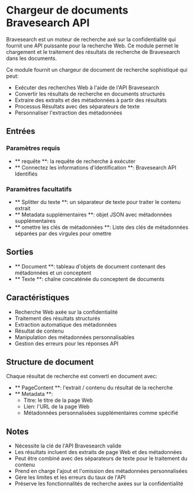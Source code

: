 # Chargeur de documents Bravesearch API

Bravesearch est un moteur de recherche axé sur la confidentialité qui fournit une API puissante pour la recherche Web. Ce module permet le chargement et le traitement des résultats de recherche de Bravesearch dans les documents.

Ce module fournit un chargeur de document de recherche sophistiqué qui peut:
- Exécuter des recherches Web à l'aide de l'API Bravesearch
- Convertir les résultats de recherche en documents structurés
- Extraire des extraits et des métadonnées à partir des résultats
- Processus Résultats avec des séparateurs de texte
- Personnaliser l'extraction des métadonnées

## Entrées

### Paramètres requis
- ** requête **: la requête de recherche à exécuter
- ** Connectez les informations d'identification **: Bravesearch API Identifiés

### Paramètres facultatifs
- ** Splitter du texte **: un séparateur de texte pour traiter le contenu extrait
- ** Metadata supplémentaires **: objet JSON avec métadonnées supplémentaires
- ** omettre les clés de métadonnées **: Liste des clés de métadonnées séparées par des virgules pour omettre

## Sorties

- ** Document **: tableau d'objets de document contenant des métadonnées et un conceptent
- ** Texte **: chaîne concaténée du conceptent de documents

## Caractéristiques
- Recherche Web axée sur la confidentialité
- Traitement des résultats structurés
- Extraction automatique des métadonnées
- Résultat de contenu
- Manipulation des métadonnées personnalisables
- Gestion des erreurs pour les réponses API

## Structure de document
Chaque résultat de recherche est converti en document avec:
- ** PageContent **: l'extrait / contenu du résultat de la recherche
- ** Metadata **:
  - Titre: le titre de la page Web
  - Lien: l'URL de la page Web
  - Métadonnées personnalisées supplémentaires comme spécifié

## Notes
- Nécessite la clé de l'API Bravesearch valide
- Les résultats incluent des extraits de page Web et des métadonnées
- Peut être combiné avec des séparateurs de texte pour le traitement du contenu
- Prend en charge l'ajout et l'omission des métadonnées personnalisées
- Gère les limites et les erreurs du taux de l'API
- Préserve les fonctionnalités de recherche axées sur la confidentialité